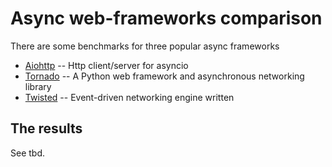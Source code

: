 Async web-frameworks comparison
===============================

There are some benchmarks for three popular async frameworks

* [Aiohttp](https://github.com/KeepSafe/aiohttp) -- Http client/server for asyncio
* [Tornado](https://github.com/tornadoweb/tornado) -- A Python web framework and asynchronous networking library
* [Twisted](http://twistedmatrix.com/trac/) -- Event-driven networking engine written


## The results

See tbd.
